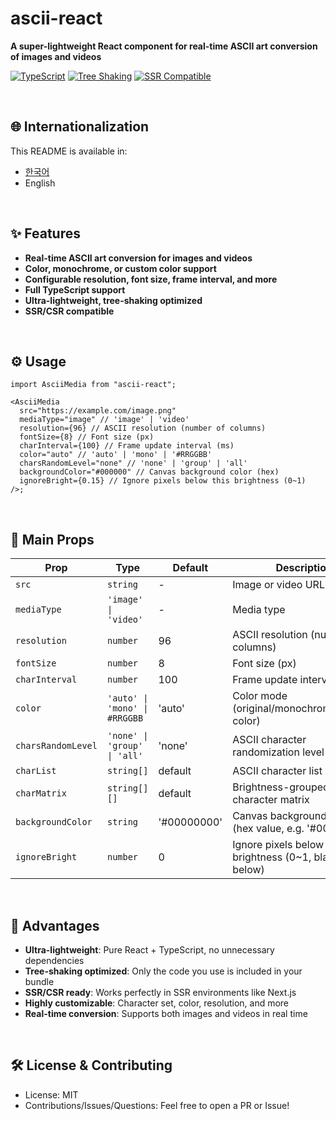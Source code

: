 # ascii-react

**A super-lightweight React component for real-time ASCII art conversion of images and videos**

[![TypeScript](https://img.shields.io/badge/TypeScript-Ready-3178C6?logo=typescript)](https://www.typescriptlang.org/)
[![Tree Shaking](https://img.shields.io/badge/Tree%20Shaking-✅-00C853)](tree-shaking)
[![SSR Compatible](https://img.shields.io/badge/SSR-Compatible-FF6B35)](#ssr-support)

<br />

## 🌐 Internationalization

This README is available in:

- [한국어](./README.ko.md)
- English

<br />

## ✨ Features

- **Real-time ASCII art conversion for images and videos**
- **Color, monochrome, or custom color support**
- **Configurable resolution, font size, frame interval, and more**
- **Full TypeScript support**
- **Ultra-lightweight, tree-shaking optimized**
- **SSR/CSR compatible**

<br />

## ⚙️ Usage

```tsx
import AsciiMedia from "ascii-react";

<AsciiMedia
  src="https://example.com/image.png"
  mediaType="image" // 'image' | 'video'
  resolution={96} // ASCII resolution (number of columns)
  fontSize={8} // Font size (px)
  charInterval={100} // Frame update interval (ms)
  color="auto" // 'auto' | 'mono' | '#RRGGBB'
  charsRandomLevel="none" // 'none' | 'group' | 'all'
  backgroundColor="#000000" // Canvas background color (hex)
  ignoreBright={0.15} // Ignore pixels below this brightness (0~1)
/>;
```

<br />

## 📝 Main Props

| Prop               | Type                          | Default     | Description                                               |
| ------------------ | ----------------------------- | ----------- | --------------------------------------------------------- |
| `src`              | `string`                      | -           | Image or video URL to convert                             |
| `mediaType`        | `'image' \| 'video'`          | -           | Media type                                                |
| `resolution`       | `number`                      | 96          | ASCII resolution (number of columns)                      |
| `fontSize`         | `number`                      | 8           | Font size (px)                                            |
| `charInterval`     | `number`                      | 100         | Frame update interval (ms)                                |
| `color`            | `'auto' \| 'mono' \| #RRGGBB` | 'auto'      | Color mode (original/monochrome/custom color)             |
| `charsRandomLevel` | `'none' \| 'group' \| 'all'`  | 'none'      | ASCII character randomization level                       |
| `charList`         | `string[]`                    | default     | ASCII character list                                      |
| `charMatrix`       | `string[][]`                  | default     | Brightness-grouped ASCII character matrix                 |
| `backgroundColor`  | `string`                      | '#00000000' | Canvas background color (hex value, e.g. '#00000000')     |
| `ignoreBright`     | `number`                      | 0           | Ignore pixels below this brightness (0~1, blank if below) |

<br />

## 🚀 Advantages

- **Ultra-lightweight**: Pure React + TypeScript, no unnecessary dependencies
- **Tree-shaking optimized**: Only the code you use is included in your bundle
- **SSR/CSR ready**: Works perfectly in SSR environments like Next.js
- **Highly customizable**: Character set, color, resolution, and more
- **Real-time conversion**: Supports both images and videos in real time

<br />

## 🛠️ License & Contributing

- License: MIT
- Contributions/Issues/Questions: Feel free to open a PR or Issue!
